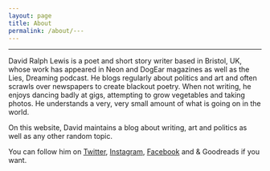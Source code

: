 ```yaml
---
layout: page
title: About
permalink: /about/---
---
```

---

David Ralph Lewis is a poet and short story writer based in Bristol, UK, whose work has appeared in Neon and DogEar magazines as well as the Lies, Dreaming podcast. He blogs regularly about politics and art and often scrawls over newspapers to create blackout poetry. When not writing, he enjoys dancing badly at gigs, attempting to grow vegetables and taking photos. He understands a very, very small amount of what is going on in the world.

On this website, David maintains a blog about writing, art and politics as well as any other random topic.

You can follow him on [Twitter](www.twitter.com/davidralphlewis), [Instagram](www.instagram.com/davidralphlewis), [Facebook](www.facebook.com/davidralphlewis) and & Goodreads if you want.
